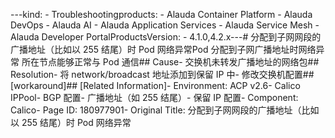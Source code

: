 ---kind:   - Troubleshootingproducts:    - Alauda Container Platform   - Alauda DevOps   - Alauda AI   - Alauda Application Services   - Alauda Service Mesh   - Alauda Developer PortalProductsVersion:   - 4.1.0,4.2.x---<!-- A type of document that involves encountering a fault, diag...it, performing root cause analysis, and providing solutions. --># 分配到子网网段的广播地址（比如以 255 结尾）时 Pod 网络异常Pod 分配到子网广播地址时网络异常 所在节点能够正常与 Pod 通信## Cause- 交换机未转发广播地址的网络包## Resolution- 将 network/broadcast 地址添加到保留 IP 中- 修改交换机配置## [workaround]## [Related Information]- Environment: ACP v2.6- Calico IPPool- BGP 配置- 广播地址（如 255 结尾）- 保留 IP 配置- Component: Calico- Page ID: 180977901- Original Title: 分配到子网网段的广播地址（比如以 255 结尾）时 Pod 网络异常